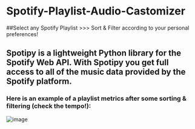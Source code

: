 # Spotify-Playlist-Audio-Castomizer

 ##Select any Spotify Playlist >>> Sort &amp; Filter according to your personal preferences!
 ## Spotipy is a lightweight Python library for the Spotify Web API. With Spotipy you get full access to all of the music data provided by the Spotify platform.
 
 ### Here is an example of a playlist metrics after some sorting & filtering (check the tempo!):
![image](https://user-images.githubusercontent.com/114693551/199847227-b8a7a6b8-1d22-4c12-80ba-7a309f19e867.png)

